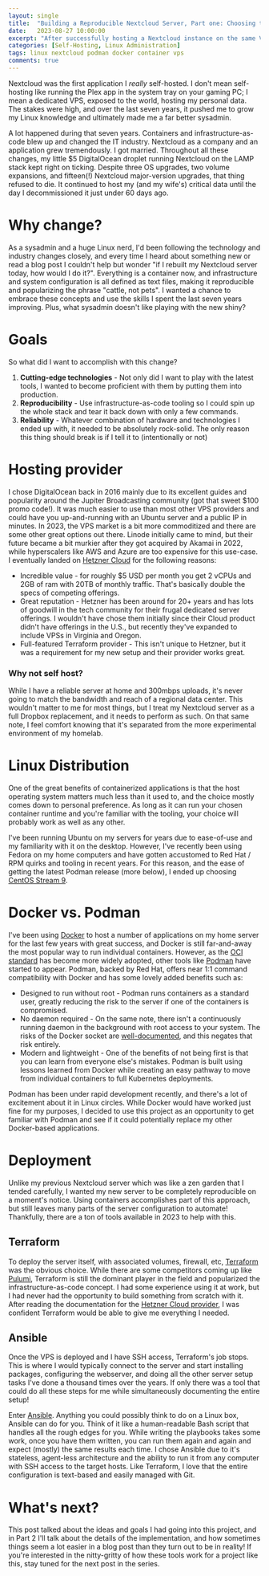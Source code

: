 ```yaml
---
layout: single
title:  "Building a Reproducible Nextcloud Server, Part one: Choosing the stack"
date:   2023-08-27 10:00:00
excerpt: "After successfully hosting a Nextcloud instance on the same VPS for 7 years, I decided to rebuild it from scratch with modern tooling."
categories: [Self-Hosting, Linux Administration]
tags: linux nextcloud podman docker container vps
comments: true
---
```


Nextcloud was the first application I *really* self-hosted. I don't mean self-hosting like running the Plex app in the system tray on your gaming PC; I mean a dedicated VPS, exposed to the world, hosting my personal data. The stakes were high, and over the last seven years, it pushed me to grow my Linux knowledge and ultimately made me a far better sysadmin. 

A lot happened during that seven years. Containers and infrastructure-as-code blew up and changed the IT industry. Nextcloud as a company and an application grew tremendously. I got married. Throughout all these changes, my little $5 DigitalOcean droplet running Nextcloud on the LAMP stack kept right on ticking. Despite three OS upgrades, two volume expansions, and fifteen(!) Nextcloud major-version upgrades, that thing refused to die. It continued to host my (and my wife's) critical data until the day I decommissioned it just under 60 days ago. 

# Why change?

As a sysadmin and a huge Linux nerd, I'd been following the technology and industry changes closely, and every time I heard about something new or read a blog post I couldn't help but wonder "if I rebuilt my Nextcloud server today, how would I do it?". Everything is a container now, and infrastructure and system configuration is all defined as text files, making it reproducible and popularizing the phrase "cattle, not pets".  I wanted a chance to embrace these concepts and use the skills I spent the last seven years improving. Plus, what sysadmin doesn't like playing with the new shiny?

# Goals

So what did I want to accomplish with this change? 

1. **Cutting-edge technologies** - Not only did I want to play with the latest tools, I wanted to become proficient with them by putting them into production.
2. **Reproducibility** - Use infrastructure-as-code tooling so I could spin up the whole stack and tear it back down with only a few commands.
3. **Reliability** - Whatever combination of hardware and technologies I ended up with, it needed to be absolutely rock-solid. The only reason this thing should break is if I tell it to (intentionally or not)

# Hosting provider

I chose DigitalOcean back in 2016 mainly due to its excellent guides and popularity around the Jupiter Broadcasting community (got that sweet $100 promo code!). It was much easier to use than most other VPS providers and could have you up-and-running with an Ubuntu server and a public IP in minutes. In 2023, the VPS market is a bit more commoditized and there are some other great options out there. Linode initially came to mind, but their future became a bit murkier after they got acquired by Akamai in 2022, while hyperscalers like AWS and Azure are too expensive for this use-case. I eventually landed on [Hetzner Cloud](https://www.hetzner.com/cloud) for the following reasons:

- Incredible value - for roughly $5 USD per month you get 2 vCPUs and 2GB of ram with 20TB of monthly traffic. That's basically double the specs of competing offerings.
- Great reputation - Hetzner has been around for 20+ years and has lots of goodwill in the tech community for their frugal dedicated server offerings. I wouldn't have chose them initially since their Cloud product didn't have offerings in the U.S., but recently they've expanded to include VPSs in Virginia and Oregon.
- Full-featured Terraform provider - This isn't unique to Hetzner, but it was a requirement for my new setup and their provider works great.

### Why not self host?

While I have a reliable server at home and 300mbps uploads, it's never going to match the bandwidth and reach of a regional data center. This wouldn't matter to me for most things, but I treat my Nextcloud server as a full Dropbox replacement, and it needs to perform as such. On that same note, I feel comfort knowing that it's separated from the more experimental environment of my homelab.

# Linux Distribution

One of the great benefits of containerized applications is that the host operating system matters much less than it used to, and the choice mostly comes down to personal preference. As long as it can run your chosen container runtime and you're familiar with the tooling, your choice will probably work as well as any other.

I've been running Ubuntu on my servers for years due to ease-of-use and my familiarity with it on the desktop. However, I've recently been using Fedora on my home computers and have gotten accustomed to Red Hat / RPM quirks and tooling in recent years. For this reason, and the ease of getting the latest Podman release (more below), I ended up choosing [CentOS Stream 9](https://www.centos.org/centos-stream/). 

# Docker vs. Podman

I've been using [Docker](https://www.docker.com/) to host a number of applications on my home server for the last few years with great success, and Docker is still far-and-away the most popular way to run individual containers. However, as the [OCI standard](https://opencontainers.org/) has become more widely adopted, other tools like [Podman](https://podman.io/) have started to appear. Podman, backed by Red Hat, offers near 1:1 command compatibility with Docker and has some lovely added benefits such as:
- Designed to run without root - Podman runs containers as a standard user, greatly reducing the risk to the server if one of the containers is compromised.
- No daemon required - On the same note, there isn't a continuously running daemon in the background with root access to your system. The risks of the Docker socket are [well-documented](https://docs.docker.com/engine/security/protect-access/), and this negates that risk entirely.
- Modern and lightweight - One of the benefits of not being first is that you can learn from everyone else's mistakes. Podman is built using lessons learned from Docker while creating an easy pathway to move from individual containers to full Kubernetes deployments.

Podman has been under rapid development recently, and there's a lot of excitement about it in Linux circles. While Docker would have worked just fine for my purposes, I decided to use this project as an opportunity to get familiar with Podman and see if it could potentially replace my other Docker-based applications.

# Deployment

Unlike my previous Nextcloud server which was like a zen garden that I tended carefully, I wanted my new server to be completely reproducible on a moment's notice. Using containers accomplishes part of this approach, but still leaves many parts of the server configuration to automate! Thankfully, there are a ton of tools available in 2023 to help with this.

## Terraform

To deploy the server itself, with associated volumes, firewall, etc, [Terraform](https://www.terraform.io/) was the obvious choice. While there are some competitors coming up like [Pulumi](https://www.pulumi.com/), Terraform is still the dominant player in the field and popularized the infrastructure-as-code concept. I had some experience using it at work, but I had never had the opportunity to build something from scratch with it. After reading the documentation for the [Hetzner Cloud provider](https://registry.terraform.io/providers/hetznercloud/hcloud/latest/docs), I was confident Terraform would be able to give me everything I needed. 

## Ansible

Once the VPS is deployed and I have SSH access, Terraform's job stops. This is where I would typically connect to the server and start installing packages, configuring the webserver, and doing all the other server setup tasks I've done a thousand times over the years. If only there was a tool that could do all these steps for me while simultaneously documenting the entire setup!

Enter [Ansible](https://www.ansible.com/). Anything you could possibly think to do on a Linux box, Ansible can do for you. Think of it like a human-readable Bash script that handles all the rough edges for you. While writing the playbooks takes some work, once you have them written, you can run them again and again and expect (mostly) the same results each time. I chose Ansible due to it's stateless, agent-less architecture and the ability to run it from any computer with SSH access to the target hosts. Like Terraform, I love that the entire configuration is text-based and easily managed with Git. 

# What's next?

This post talked about the ideas and goals I had going into this project, and in Part 2 I'll talk about the details of the implementation, and how sometimes things seem a lot easier in a blog post than they turn out to be in reality! If you're interested in the nitty-gritty of how these tools work for a project like this, stay tuned for the next post in the series.





